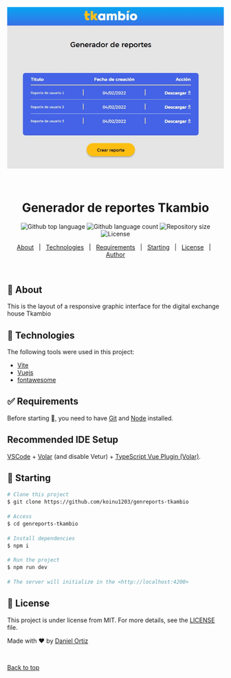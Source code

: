<div align="center" id="top"> 
  <img src="./.github/exampleApp.JPG" alt="Genreports Tkambio" />

  &#xa0;

  <!-- <a href="https://genreportstkambio.netlify.app">Demo</a> -->
</div>

<h1 align="center">Generador de reportes Tkambio</h1>

<p align="center">
  <img alt="Github top language" src="https://img.shields.io/github/languages/top/koinu1203/GenReports-Tkambio-front?color=56BEB8">

  <img alt="Github language count" src="https://img.shields.io/github/languages/count/koinu1203/GenReports-Tkambio-front?color=56BEB8">

  <img alt="Repository size" src="https://img.shields.io/github/repo-size/koinu1203/GenReports-Tkambio-front?color=56BEB8">

  <img alt="License" src="https://img.shields.io/github/license/koinu1203/GenReports-Tkambio-front?color=56BEB8">

  <!-- <img alt="Github issues" src="https://img.shields.io/github/issues/{{YOUR_GITHUB_USERNAME}}/genreports-tkambio?color=56BEB8" /> -->

  <!-- <img alt="Github forks" src="https://img.shields.io/github/forks/{{YOUR_GITHUB_USERNAME}}/genreports-tkambio?color=56BEB8" /> -->

  <!-- <img alt="Github stars" src="https://img.shields.io/github/stars/{{YOUR_GITHUB_USERNAME}}/genreports-tkambio?color=56BEB8" /> -->
</p>

<!-- Status -->

<!-- <h4 align="center"> 
	🚧  Genreports Tkambio 🚀 Under construction...  🚧
</h4> 

<hr> -->

<p align="center">
  <a href="#dart-about">About</a> &#xa0; | &#xa0; 
  <a href="#rocket-technologies">Technologies</a> &#xa0; | &#xa0;
  <a href="#white_check_mark-requirements">Requirements</a> &#xa0; | &#xa0;
  <a href="#checkered_flag-starting">Starting</a> &#xa0; | &#xa0;
  <a href="#memo-license">License</a> &#xa0; | &#xa0;
  <a href="https://github.com/koinu1203" target="_blank">Author</a>
</p>

<br>

## :dart: About ##

This is the layout of a responsive graphic interface for the digital exchange house Tkambio


## :rocket: Technologies ##

The following tools were used in this project:

- [Vite](https://vitejs.dev/)
- [Vuejs](https://vuejs.org/)
- [fontawesome](https://fontawesome.com/icons)

## :white_check_mark: Requirements ##

Before starting :checkered_flag:, you need to have [Git](https://git-scm.com) and [Node](https://nodejs.org/en/) installed.

## Recommended IDE Setup
[VSCode](https://code.visualstudio.com/) + [Volar](https://marketplace.visualstudio.com/items?itemName=Vue.volar) (and disable Vetur) + [TypeScript Vue Plugin (Volar)](https://marketplace.visualstudio.com/items?itemName=Vue.vscode-typescript-vue-plugin).

## :checkered_flag: Starting ##

```bash
# Clone this project
$ git clone https://github.com/koinu1203/genreports-tkambio

# Access
$ cd genreports-tkambio

# Install dependencies
$ npm i

# Run the project
$ npm run dev

# The server will initialize in the <http://localhost:4200>
```

## :memo: License ##

This project is under license from MIT. For more details, see the [LICENSE](LICENSE.md) file.


Made with :heart: by <a href="https://github.com/koinu1203" target="_blank">Daniel Ortiz</a>

&#xa0;

<a href="#top">Back to top</a>
